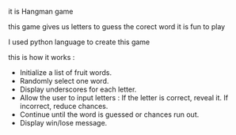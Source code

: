 it is Hangman game 

this game gives us letters to guess the corect word
it is fun to play 

I used python language to create this game 
 
this is how it works :

* Initialize a list of fruit words.
* Randomly select one word.
* Display underscores for each letter.
* Allow the user to input letters :
       If the letter is correct, reveal it.
       If incorrect, reduce chances.
* Continue until the word is guessed or chances run out.
* Display win/lose message.
